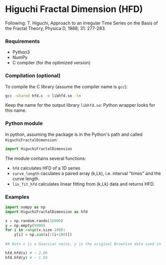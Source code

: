 # Higuchi Fractal Dimension (HFD)

Following:
T. Higuchi, Approach to an Irregular Time Series on the
Basis of the Fractal Theory, Physica D, 1988; 31: 277-283.

### Requirements

- Python3
- NumPy
- C compiler (for the optimized version)

### Compilation (optional)

To compile the C library (assume the compiler name is `gcc`):

```bash
gcc -shared hfd.c -o libhfd.so -lm
```

Keep the name for the output library `libhfd.so`: Python wrapper looks for this name.

### Python module

In python, assuming the package is in the Python's path and called `HiguchiFractalDimension`:

```python
import HiguchiFractalDimension
```

The module contains several functions:

- `hfd` calculates HFD of a 1D series
- `curve_length` caculates a paired array (k,Lk), i.e. interval "times" and the curve length.
- `lin_fit_hfd` calculates linear fitting from (k,Lk) data and returns HFD.


### Examples

```python
import numpy as np
import HiguchiFractalDimension as hfd

x = np.random.randn(10000)
y = np.empty(9900)
for i in range(x.size-100):
	y[i] = np.sum(x[:(i+100)])
	
## Note x is a Guassian noise, y is the original Brownian data used in Higuchi, Physica D, 1988.

hfd.hfd(x) # ~ 2.00
hfd.hfd(y) # ~ 1.50
```

